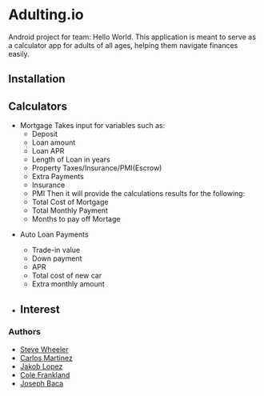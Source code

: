 # Adulting.io
Android project for team: Hello World. This application is meant to serve as a calculator app for adults of all ages, helping them navigate finances easily.

## Installation

## Calculators

- Mortgage
Takes input for variables such as: 
   - Deposit
   - Loan amount
   - Loan APR
   - Length of Loan in years
   - Property Taxes/Insurance/PMI(Escrow)
   - Extra Payments
   - Insurance
   - PMI
Then it will provide the calculations results for the following:
   - Total Cost of Mortgage
   - Total Monthly Payment
   - Months to pay off Mortage

* Auto Loan Payments
   - Trade-in value
   - Down payment
   - APR
   - Total cost of new car
   - Extra monthly amount

* Interest
  - 
 




### Authors
- [Steve Wheeler](https://github.com/itswheeler)
- [Carlos Martinez](https://github.com/Cima9642) 
- [Jakob Lopez](https://github.com/JakTheMan)
- [Cole Frankland](https://github.com/Nullctipus) 
- [Joseph Baca](https://github.com/idontknowkarate)
